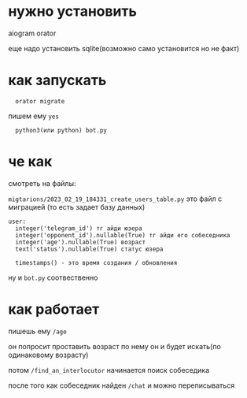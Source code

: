 # нужно установить
aiogram
orator

еще надо установить sqlite(возможно само установится но не факт)

# как запускать
```
  orator migrate
```

пишем ему `yes`

```
  python3(или python) bot.py
```

# че как
смотреть на файлы:

`migtarions/2023_02_19_184331_create_users_table.py`
это файл с миграцией (то есть задает базу данных)

```
user:
  integer('telegram_id') тг айди юзера
  integer('opponent_id').nullable(True) тг айди его собеседника
  integer('age').nullable(True) возраст
  text('status').nullable(True) статус юзера

  timestamps() - это время создания / обновления
```
ну и `bot.py` соотвественно
# как работает
пишешь ему `/age`

он попросит проставить возраст
по нему он и будет искать(по одинаковому возрасту)

потом `/find_an_interlocutor`
начинается поиск собеседика

после того как собеседник найден `/chat` и можно переписываться


